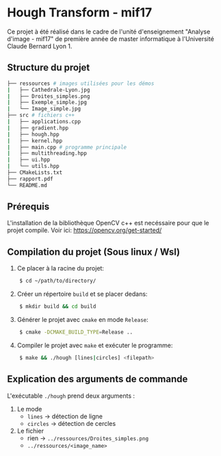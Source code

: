 # Hough Transform - mif17

Ce projet à été réalisé dans le cadre de l'unité d'enseignement "Analyse d'image - mif17" de première année de master informatique à l'Université Claude Bernard Lyon 1.

## Structure du projet 

```bash
├── ressources # images utilisées pour les démos
|   ├── Cathedrale-Lyon.jpg
|   ├── Droites_simples.png
|   ├── Exemple_simple.jpg
|   └── Image_simple.jpg
├── src # fichiers c++
|   ├── applications.cpp 
|   ├── gradient.hpp
|   ├── hough.hpp
|   ├── kernel.hpp
|   ├── main.cpp # programme principale 
|   ├── multithreading.hpp
|   ├── ui.hpp
|   └── utils.hpp
├── CMakeLists.txt
├── rapport.pdf
└── README.md
```

## Prérequis 

L'installation de la bibliothèque OpenCV c++ est necéssaire pour que le projet compile. Voir ici: https://opencv.org/get-started/

## Compilation du projet (Sous linux / Wsl)

1. Ce placer à la racine du projet: 
```bash
    $ cd ~/path/to/directory/
```
2. Créer un répertoire `build` et se placer dedans: 
```bash
    $ mkdir build && cd build
```
3. Générer le projet avec `cmake` en mode `Release`: 
```bash
    $ cmake -DCMAKE_BUILD_TYPE=Release ..
```
4. Compiler le projet avec `make` et exécuter le programme: 
```bash
    $ make && ./hough [lines|circles] <filepath> 
```

## Explication des arguments de commande

L'exécutable `./hough` prend deux arguments :
1. Le mode 
   - `lines` -> détection de ligne 
   - `circles` -> détection de cercles 
2. Le fichier 
   - rien -> `../ressources/Droites_simples.png`
   - `../ressources/<image_name>`